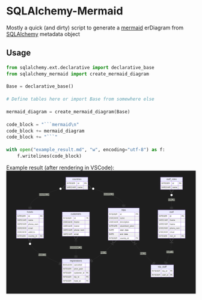 # SQLAlchemy-Mermaid

Mostly a quick (and dirty) script to generate a [mermaid](https://mermaid-js.github.io/mermaid/) erDiagram from [SQLAlchemy](https://github.com/sqlalchemy/sqlalchemy) metadata object

## Usage

```python
from sqlalchemy.ext.declarative import declarative_base
from sqlalchemy_mermaid import create_mermaid_diagram

Base = declarative_base()

# Define tables here or import Base from somewhere else

mermaid_diagram = create_mermaid_diagram(Base)

code_block = "```mermaid\n"
code_block += mermaid_diagram
code_block += "```"

with open("example_result.md", "w", encoding="utf-8") as f:
    f.writelines(code_block)
```

Example result (after rendering in VSCode):
![example db diagram](example_result.png)
